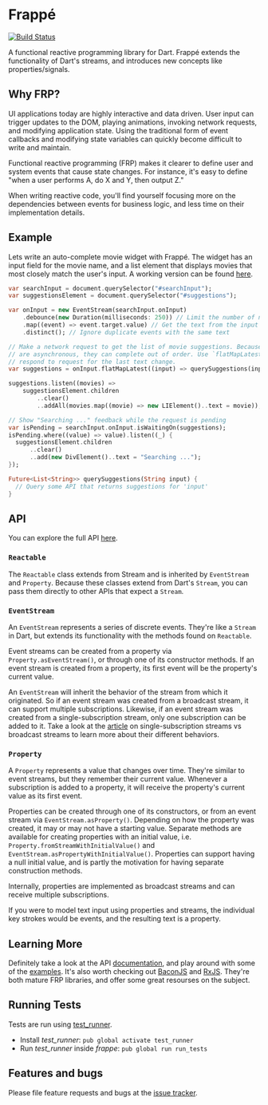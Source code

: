 # Frappé

[![Build Status](https://travis-ci.org/danschultz/frappe.svg)](https://travis-ci.org/danschultz/frappe)

A functional reactive programming library for Dart. Frappé extends the functionality of Dart's streams, and introduces new concepts like properties/signals.

## Why FRP?

UI applications today are highly interactive and data driven. User input can trigger updates to the DOM, playing animations, invoking network requests, and modifying application state. Using the traditional form of event callbacks and modifying state variables can quickly become difficult to write and maintain.

Functional reactive programming (FRP) makes it clearer to define user and system events that cause state changes. For instance, it's easy to define "when a user performs A, do X and Y, then output Z."

When writing reactive code, you'll find yourself focusing more on the dependencies between events for business logic, and less time on their implementation details.

## Example

Lets write an auto-complete movie widget with Frappé. The widget has an input field for the movie name, and a list element that displays movies that most closely match the user's input. A working version can be found [here](http://danschultz.github.io/frappe/examples/auto_complete/).

```dart
var searchInput = document.querySelector("#searchInput");
var suggestionsElement = document.querySelector("#suggestions");

var onInput = new EventStream(searchInput.onInput)
    .debounce(new Duration(milliseconds: 250)) // Limit the number of network requests
    .map((event) => event.target.value) // Get the text from the input field
    .distinct(); // Ignore duplicate events with the same text

// Make a network request to get the list of movie suggestions. Because requests
// are asynchronous, they can complete out of order. Use `flatMapLatest` to only
// respond to request for the last text change.
var suggestions = onInput.flatMapLatest((input) => querySuggestions(input));

suggestions.listen((movies) =>
    suggestionsElement.children
        ..clear()
        ..addAll(movies.map((movie) => new LIElement()..text = movie));

// Show "Searching ..." feedback while the request is pending
var isPending = searchInput.onInput.isWaitingOn(suggestions);
isPending.where((value) => value).listen((_) {
  suggestionsElement.children
      ..clear()
      ..add(new DivElement()..text = "Searching ...");
});

Future<List<String>> querySuggestions(String input) {
  // Query some API that returns suggestions for 'input'
}
```

## API

You can explore the full API [here][documentation].

### `Reactable`

The `Reactable` class extends from Stream and is inherited by `EventStream` and `Property`. Because these classes extend from Dart's `Stream`, you can pass them directly to other APIs that expect a `Stream`.

### `EventStream`

An `EventStream` represents a series of discrete events. They're like a `Stream` in Dart, but extends its functionality with the methods found on `Reactable`.

Event streams can be created from a property via `Property.asEventStream()`, or through one of its constructor methods. If an event stream is created from a property, its first event will be the property's current value.

An `EventStream` will inherit the behavior of the stream from which it originated. So if an event stream was created from a broadcast stream, it can support multiple subscriptions. Likewise, if an event stream was created from a single-subscription stream, only one subscription can be added to it. Take a look at the [article](https://www.dartlang.org/articles/broadcast-streams/) on single-subscription streams vs broadcast streams to learn more about their different behaviors.

### `Property`

A `Property` represents a value that changes over time. They're similar to event streams, but they remember their current value. Whenever a subscription is added to a property, it will receive the property's current value as its first event.

Properties can be created through one of its constructors, or from an event stream via `EventStream.asProperty()`. Depending on how the property was created, it may or may not have a starting value. Separate methods are available for creating properties with an initial value, i.e. `Property.fromStreamWithInitialValue()` and `EventStream.asPropertyWithInitialValue()`. Properties can support having a null initial value, and is partly the motivation for having separate construction methods.

Internally, properties are implemented as broadcast streams and can receive multiple subscriptions.

If you were to model text input using properties and streams, the individual key strokes would be events, and the resulting text is a property.

## Learning More

Definitely take a look at the API [documentation], and play around with some of the [examples]. It's also worth checking out [BaconJS] and [RxJS]. They're both mature FRP libraries, and offer some great resourses on the subject.

## Running Tests

Tests are run using [test_runner].

* Install *test_runner*: `pub global activate test_runner`
* Run *test_runner* inside *frappe*: `pub global run run_tests`

## Features and bugs

Please file feature requests and bugs at the [issue tracker][tracker].

[documentation]: http://www.dartdocs.org/documentation/frappe/latest
[examples]: https://github.com/danschultz/frappe/tree/master/example
[tracker]: https://github.com/danschultz/frappe/issues
[test_runner]: https://pub.dartlang.org/packages/test_runner
[baconjs]: https://github.com/baconjs/bacon.js
[rxjs]: http://reactive-extensions.github.io/RxJS/
